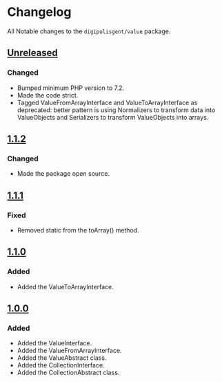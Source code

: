 # Changelog

All Notable changes to the `digipolisgent/value` package.

## [Unreleased]

### Changed

- Bumped minimum PHP version to 7.2.
- Made the code strict.
- Tagged ValueFromArrayInterface and ValueToArrayInterface as
  deprecated: better pattern is using Normalizers to transform data into
  ValueObjects and Serializers to transform ValueObjects into arrays.

## [1.1.2]

### Changed

- Made the package open source.

## [1.1.1]

### Fixed

- Removed static from the toArray() method.

## [1.1.0]

### Added

- Added the ValueToArrayInterface.

## [1.0.0]

### Added

- Added the ValueInterface.
- Added the ValueFromArrayInterface.
- Added the ValueAbstract class.
- Added the CollectionInterface.
- Added the CollectionAbstract class.

[1.1.2]: https://github.com/digipolisgent/php_package_dg-value/compare/1.1.1...1.1.2
[1.1.1]: https://github.com/digipolisgent/php_package_dg-value/compare/1.1.0...1.1.1
[1.1.0]: https://github.com/digipolisgent/php_package_dg-value/compare/1.0.0...1.1.0
[1.0.0]: https://github.com/digipolisgent/php_package_dg-value/releases/tag/1.0.0
[Unreleased]: https://github.com/digipolisgent/php_package_dg-value/compare/master...develop
